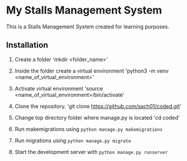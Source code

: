 # My Stalls Management System

This is a Stalls Management System created for learning purposes.

## Installation
1. Create a folder 
  'mkdir <folder_name>'
2. Inside the folder create a virtual environment
  'python3 -m venv <name_of_virtual_environment>'

3. Activate virtual environment
  'source <name_of_virtual_environment>/bin/activate' 

4.  Clone the repository.
  'git clone https://github.com/sach01/coded.git'

5.  Change top directory folder where manage.py is located
  'cd coded'

6.  Run makemigrations using `python manage.py makemigrations`

7.  Run migrations using `python manage.py migrate`

8.  Start the development server with `python manage.py runserver`

